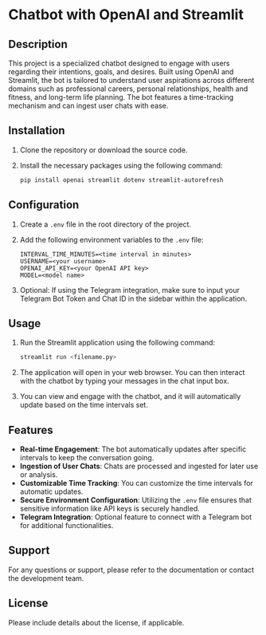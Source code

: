 # Chatbot with OpenAI and Streamlit

## Description

This project is a specialized chatbot designed to engage with users regarding their intentions, goals, and desires. Built using OpenAI and Streamlit, the bot is tailored to understand user aspirations across different domains such as professional careers, personal relationships, health and fitness, and long-term life planning. The bot features a time-tracking mechanism and can ingest user chats with ease.

## Installation

1. Clone the repository or download the source code.
2. Install the necessary packages using the following command:

    ```bash
    pip install openai streamlit dotenv streamlit-autorefresh
    ```

## Configuration

1. Create a `.env` file in the root directory of the project.
2. Add the following environment variables to the `.env` file:

    ```env
    INTERVAL_TIME_MINUTES=<time interval in minutes>
    USERNAME=<your username>
    OPENAI_API_KEY=<your OpenAI API key>
    MODEL=<model name>
    ```

3. Optional: If using the Telegram integration, make sure to input your Telegram Bot Token and Chat ID in the sidebar within the application.

## Usage

1. Run the Streamlit application using the following command:

    ```bash
    streamlit run <filename.py>
    ```

2. The application will open in your web browser. You can then interact with the chatbot by typing your messages in the chat input box.
3. You can view and engage with the chatbot, and it will automatically update based on the time intervals set.

## Features

- **Real-time Engagement**: The bot automatically updates after specific intervals to keep the conversation going.
- **Ingestion of User Chats**: Chats are processed and ingested for later use or analysis.
- **Customizable Time Tracking**: You can customize the time intervals for automatic updates.
- **Secure Environment Configuration**: Utilizing the `.env` file ensures that sensitive information like API keys is securely handled.
- **Telegram Integration**: Optional feature to connect with a Telegram bot for additional functionalities.

## Support

For any questions or support, please refer to the documentation or contact the development team.

## License

Please include details about the license, if applicable.
